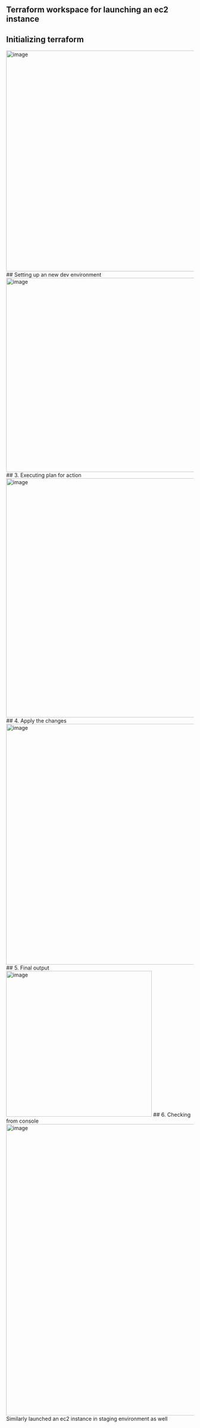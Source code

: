 ## Terraform workspace for launching an ec2 instance
## Initializing terraform
<img width="593" alt="image" src="https://github.com/user-attachments/assets/fd52264c-839c-4fed-a5ed-252e7bfadccc" />
## Setting up an new dev environment
<img width="521" alt="image" src="https://github.com/user-attachments/assets/564b353e-e1e4-476a-ac57-b74c44f62fbe" />
## 3. Executing plan for action
<img width="642" alt="image" src="https://github.com/user-attachments/assets/436f9dbc-bda5-4789-8bd5-9124452c1f57" />
## 4. Apply the changes
<img width="646" alt="image" src="https://github.com/user-attachments/assets/4304f65c-514f-4c65-b507-226aeabcfd5e" />
## 5. Final output
<img width="391" alt="image" src="https://github.com/user-attachments/assets/cbd17f3f-82c9-4971-96a7-60fc83e515a3" />
## 6. Checking from console
<img width="782" alt="image" src="https://github.com/user-attachments/assets/378814b9-0628-434a-9ada-fc48223b58fc" />
Similarly launched an ec2 instance in staging environment as well

